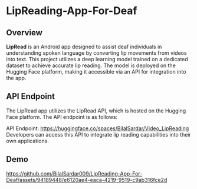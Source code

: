 # LipReading-App-For-Deaf

## Overview

**LipRead** is an Android app designed to assist deaf individuals in understanding spoken language by converting lip movements from videos into text. This project utilizes a deep learning model trained on a dedicated dataset to achieve accurate lip reading. The model is deployed on the Hugging Face platform, making it accessible via an API for integration into the app.

## API Endpoint
The LipRead app utilizes the LipRead API, which is hosted on the Hugging Face platform. The API endpoint is as follows:

API Endpoint: https://huggingface.co/spaces/BilalSardar/Video_LipReading
Developers can access this API to integrate lip reading capabilities into their own applications.

## Demo 



https://github.com/BilalSardar009/LipReading-App-For-Deaf/assets/94189448/e6120ae4-eaca-4219-9519-c9ab316fce2d

